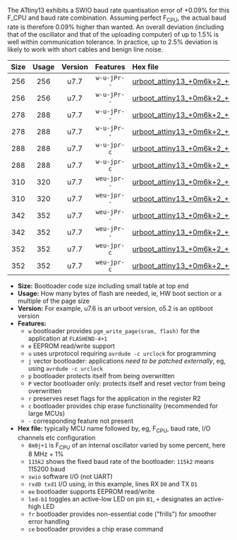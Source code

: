 The ATtiny13 exhibits a SWIO baud rate quantisation error of +0.09% for this F_CPU and baud rate combination. Assuming perfect F<sub>CPU</sub>, the actual baud rate is therefore 0.09% higher than wanted. An overall deviation (including that of the oscillator and that of the uploading computer) of up to 1.5% is well within communication tolerance. In practice, up to 2.5% deviation is likely to work with short cables and benign line noise.

|Size|Usage|Version|Features|Hex file|
|:-:|:-:|:-:|:-:|:--|
|256|256|u7.7|`w-u-jPr--`|[urboot_attiny13_+0m6k+2_+++0k6_swio_rxb0_txb1_led+b2.hex](https://raw.githubusercontent.com/stefanrueger/urboot.hex/main/cores/microcore/attiny13/internal_oscillator/fcpu_+0m6k+2/br_+++0k6/urboot_attiny13_+0m6k+2_+++0k6_swio_rxb0_txb1_led+b2.hex)|
|256|256|u7.7|`w-u-jPr--`|[urboot_attiny13_+0m6k+2_+++0k6_swio_rxb1_txb0_led+b2.hex](https://raw.githubusercontent.com/stefanrueger/urboot.hex/main/cores/microcore/attiny13/internal_oscillator/fcpu_+0m6k+2/br_+++0k6/urboot_attiny13_+0m6k+2_+++0k6_swio_rxb1_txb0_led+b2.hex)|
|278|288|u7.7|`w-u-jPr--`|[urboot_attiny13_+0m6k+2_+++0k6_swio_rxb0_txb1_led+b2_fr.hex](https://raw.githubusercontent.com/stefanrueger/urboot.hex/main/cores/microcore/attiny13/internal_oscillator/fcpu_+0m6k+2/br_+++0k6/urboot_attiny13_+0m6k+2_+++0k6_swio_rxb0_txb1_led+b2_fr.hex)|
|278|288|u7.7|`w-u-jPr--`|[urboot_attiny13_+0m6k+2_+++0k6_swio_rxb1_txb0_led+b2_fr.hex](https://raw.githubusercontent.com/stefanrueger/urboot.hex/main/cores/microcore/attiny13/internal_oscillator/fcpu_+0m6k+2/br_+++0k6/urboot_attiny13_+0m6k+2_+++0k6_swio_rxb1_txb0_led+b2_fr.hex)|
|288|288|u7.7|`w-u-jpr-c`|[urboot_attiny13_+0m6k+2_+++0k6_swio_rxb0_txb1_led+b2_fr_ce.hex](https://raw.githubusercontent.com/stefanrueger/urboot.hex/main/cores/microcore/attiny13/internal_oscillator/fcpu_+0m6k+2/br_+++0k6/urboot_attiny13_+0m6k+2_+++0k6_swio_rxb0_txb1_led+b2_fr_ce.hex)|
|288|288|u7.7|`w-u-jpr-c`|[urboot_attiny13_+0m6k+2_+++0k6_swio_rxb1_txb0_led+b2_fr_ce.hex](https://raw.githubusercontent.com/stefanrueger/urboot.hex/main/cores/microcore/attiny13/internal_oscillator/fcpu_+0m6k+2/br_+++0k6/urboot_attiny13_+0m6k+2_+++0k6_swio_rxb1_txb0_led+b2_fr_ce.hex)|
|310|320|u7.7|`weu-jpr--`|[urboot_attiny13_+0m6k+2_+++0k6_swio_rxb0_txb1_ee_led+b2.hex](https://raw.githubusercontent.com/stefanrueger/urboot.hex/main/cores/microcore/attiny13/internal_oscillator/fcpu_+0m6k+2/br_+++0k6/urboot_attiny13_+0m6k+2_+++0k6_swio_rxb0_txb1_ee_led+b2.hex)|
|310|320|u7.7|`weu-jpr--`|[urboot_attiny13_+0m6k+2_+++0k6_swio_rxb1_txb0_ee_led+b2.hex](https://raw.githubusercontent.com/stefanrueger/urboot.hex/main/cores/microcore/attiny13/internal_oscillator/fcpu_+0m6k+2/br_+++0k6/urboot_attiny13_+0m6k+2_+++0k6_swio_rxb1_txb0_ee_led+b2.hex)|
|342|352|u7.7|`weu-jPr--`|[urboot_attiny13_+0m6k+2_+++0k6_swio_rxb0_txb1_ee_led+b2_fr.hex](https://raw.githubusercontent.com/stefanrueger/urboot.hex/main/cores/microcore/attiny13/internal_oscillator/fcpu_+0m6k+2/br_+++0k6/urboot_attiny13_+0m6k+2_+++0k6_swio_rxb0_txb1_ee_led+b2_fr.hex)|
|342|352|u7.7|`weu-jPr--`|[urboot_attiny13_+0m6k+2_+++0k6_swio_rxb1_txb0_ee_led+b2_fr.hex](https://raw.githubusercontent.com/stefanrueger/urboot.hex/main/cores/microcore/attiny13/internal_oscillator/fcpu_+0m6k+2/br_+++0k6/urboot_attiny13_+0m6k+2_+++0k6_swio_rxb1_txb0_ee_led+b2_fr.hex)|
|352|352|u7.7|`weu-jpr-c`|[urboot_attiny13_+0m6k+2_+++0k6_swio_rxb0_txb1_ee_led+b2_fr_ce.hex](https://raw.githubusercontent.com/stefanrueger/urboot.hex/main/cores/microcore/attiny13/internal_oscillator/fcpu_+0m6k+2/br_+++0k6/urboot_attiny13_+0m6k+2_+++0k6_swio_rxb0_txb1_ee_led+b2_fr_ce.hex)|
|352|352|u7.7|`weu-jpr-c`|[urboot_attiny13_+0m6k+2_+++0k6_swio_rxb1_txb0_ee_led+b2_fr_ce.hex](https://raw.githubusercontent.com/stefanrueger/urboot.hex/main/cores/microcore/attiny13/internal_oscillator/fcpu_+0m6k+2/br_+++0k6/urboot_attiny13_+0m6k+2_+++0k6_swio_rxb1_txb0_ee_led+b2_fr_ce.hex)|

- **Size:** Bootloader code size including small table at top end
- **Usage:** How many bytes of flash are needed, ie, HW boot section or a multiple of the page size
- **Version:** For example, u7.6 is an urboot version, o5.2 is an optiboot version
- **Features:**
  + `w` bootloader provides `pgm_write_page(sram, flash)` for the application at `FLASHEND-4+1`
  + `e` EEPROM read/write support
  + `u` uses urprotocol requiring `avrdude -c urclock` for programming
  + `j` vector bootloader: applications *need to be patched externally*, eg, using `avrdude -c urclock`
  + `p` bootloader protects itself from being overwritten
  + `P` vector bootloader only: protects itself and reset vector from being overwritten
  + `r` preserves reset flags for the application in the register R2
  + `c` bootloader provides chip erase functionality (recommended for large MCUs)
  + `-` corresponding feature not present
- **Hex file:** typically MCU name followed by, eg, F<sub>CPU</sub>, baud rate, I/O channels etc configuration
  + `8m0j+1` is F<sub>CPU</sub> of an internal oscillator varied by some percent, here 8 MHz + 1%
  + `115k2` shows the fixed baud rate of the bootloader: `115k2` means 115200 baud
  + `swio` software I/O (not UART)
  + `rxd0 txd1` I/O using, in this example, lines RX `D0` and TX `D1`
  + `ee` bootloader supports EEPROM read/write
  + `led-b1` toggles an active-low LED on pin `B1`, `+` designates an active-high LED
  + `fr` bootloader provides non-essential code ("frills") for smoother error handling
  + `ce` bootloader provides a chip erase command
